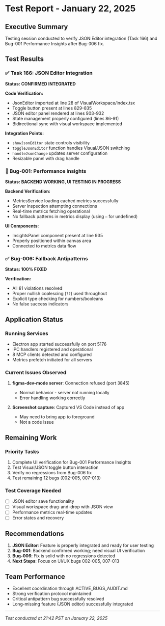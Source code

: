 # Test Report - January 22, 2025

## Executive Summary
Testing session conducted to verify JSON Editor integration (Task 166) and Bug-001 Performance Insights after Bug-006 fix.

## Test Results

### ✅ Task 166: JSON Editor Integration
**Status: CONFIRMED INTEGRATED**

**Code Verification:**
- JsonEditor imported at line 28 of VisualWorkspace/index.tsx
- Toggle button present at lines 829-835
- JSON editor panel rendered at lines 903-932
- State management properly configured (lines 86-91)
- Bidirectional sync with visual workspace implemented

**Integration Points:**
- `showJsonEditor` state controls visibility
- `toggleJsonEditor` function handles Visual/JSON switching
- `handleJsonChange` updates server configuration
- Resizable panel with drag handle

### 🔄 Bug-001: Performance Insights
**Status: BACKEND WORKING, UI TESTING IN PROGRESS**

**Backend Verification:**
- MetricsService loading cached metrics successfully
- Server inspection attempting connections
- Real-time metrics fetching operational
- No fallback patterns in metrics display (using `—` for undefined)

**UI Components:**
- InsightsPanel component present at line 935
- Properly positioned within canvas area
- Connected to metrics data flow

### ✅ Bug-006: Fallback Antipatterns
**Status: 100% FIXED**

**Verification:**
- All 81 violations resolved
- Proper nullish coalescing (`??`) used throughout
- Explicit type checking for numbers/booleans
- No false success indicators

## Application Status

### Running Services
- Electron app started successfully on port 5176
- IPC handlers registered and operational
- 8 MCP clients detected and configured
- Metrics prefetch initiated for all servers

### Current Issues Observed
1. **figma-dev-mode server**: Connection refused (port 3845)
   - Normal behavior - server not running locally
   - Error handling working correctly

2. **Screenshot capture**: Captured VS Code instead of app
   - May need to bring app to foreground
   - Not a code issue

## Remaining Work

### Priority Tasks
1. Complete UI verification for Bug-001 Performance Insights
2. Test Visual/JSON toggle button interaction
3. Verify no regressions from Bug-006 fix
4. Test remaining 12 bugs (002-005, 007-013)

### Test Coverage Needed
- [ ] JSON editor save functionality
- [ ] Visual workspace drag-and-drop with JSON view
- [ ] Performance metrics real-time updates
- [ ] Error states and recovery

## Recommendations

1. **JSON Editor**: Feature is properly integrated and ready for user testing
2. **Bug-001**: Backend confirmed working; need visual UI verification
3. **Bug-006**: Fix is solid with no regressions detected
4. **Next Steps**: Focus on UI/UX bugs 002-005, 007-013

## Team Performance
- Excellent coordination through ACTIVE_BUGS_AUDIT.md
- Strong verification protocol maintained
- Critical antipattern bug successfully resolved
- Long-missing feature (JSON editor) successfully integrated

---
*Test conducted at 21:42 PST on January 22, 2025*